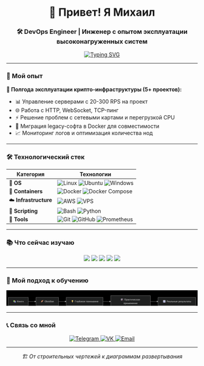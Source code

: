 <h1 align="center">👋 Привет! Я Михаил</h1>
<h3 align="center">🛠️ DevOps Engineer | Инженер с опытом эксплуатации высоконагруженных систем</h3>

<p align="center">
  <a href="https://git.io/typing-svg">
    <img src="https://readme-typing-svg.demolab.com?font=Fira+Code&weight=600&size=22&duration=3000&pause=1000&color=22F76E&center=true&vCenter=true&width=600&lines=От+архитектуры+зданий+к+архитектуре+систем;Решаю+реальные+проблемы+под+нагрузкой;Системное+мышление+%2B+практика" alt="Typing SVG" />
  </a>
</p>

---

### 🚀 Мой опыт

**🔧 Полгода эксплуатации крипто-инфраструктуры (5+ проектов):**
- 📊 Управление серверами с 20-300 RPS на проект
- 🌐 Работа с HTTP, WebSocket, TCP-пинг
- ⚡ Решение проблем с сетевыми картами и перегрузкой CPU
- 🐳 Миграция legacy-софта в Docker для совместимости
- 📈 Мониторинг логов и оптимизация количества нод

---

### 🛠️ Технологический стек

| Категория       | Технологии                                                                                                                                                                                                                                                                 |
|-----------------|----------------------------------------------------------------------------------------------------------------------------------------------------------------------------------------------------------------------------------------------------------------------------|
| 🐧 **OS**       | ![Linux](https://img.shields.io/badge/Linux-FCC624?style=for-the-badge&logo=linux&logoColor=black) ![Ubuntu](https://img.shields.io/badge/Ubuntu-E95420?style=for-the-badge&logo=ubuntu&logoColor=white) ![Windows](https://img.shields.io/badge/Windows-0078D6?style=for-the-badge&logo=windows&logoColor=white) |
| 🐳 **Containers**| ![Docker](https://img.shields.io/badge/Docker-2CA5E0?style=for-the-badge&logo=docker&logoColor=white) ![Docker Compose](https://img.shields.io/badge/Docker_Compose-2CA5E0?style=for-the-badge&logo=docker&logoColor=white)                                                                           |
| ☁️ **Infrastructure** | ![AWS](https://img.shields.io/badge/AWS-%23FF9900.svg?style=for-the-badge&logo=amazon-aws&logoColor=white) ![VPS](https://img.shields.io/badge/VPS-000000?style=for-the-badge&logo=digitalocean&logoColor=white)                                                                  |
| 📝 **Scripting**| ![Bash](https://img.shields.io/badge/Bash-121011?style=for-the-badge&logo=gnu-bash&logoColor=white) ![Python](https://img.shields.io/badge/Python-3776AB?style=for-the-badge&logo=python&logoColor=white)                                                                 |
| 🔧 **Tools**    | ![Git](https://img.shields.io/badge/Git-F05032?style=for-the-badge&logo=git&logoColor=white) ![GitHub](https://img.shields.io/badge/GitHub-100000?style=for-the-badge&logo=github&logoColor=white) ![Prometheus](https://img.shields.io/badge/Prometheus-E6522C?style=for-the-badge&logo=Prometheus&logoColor=white)                 |

---

### 📚 Что сейчас изучаю

<p align="center">
  <img src="https://img.shields.io/badge/Terraform-7B42BC?style=for-the-badge&logo=terraform&logoColor=white" />
  <img src="https://img.shields.io/badge/Kubernetes-326CE5?style=for-the-badge&logo=kubernetes&logoColor=white" />
  <img src="https://img.shields.io/badge/Ansible-000000?style=for-the-badge&logo=ansible&logoColor=white" />
  <img src="https://img.shields.io/badge/GitLab_CI-%23181717?style=for-the-badge&logo=gitlab&logoColor=white" />
  <img src="https://img.shields.io/badge/Jenkins-D24939?style=for-the-badge&logo=Jenkins&logoColor=white" />
</p>

---

### 🎯 Мой подход к обучению

<p align="center">
  <img src="assets/deepseek_mermaid_20251002_6118ac.png" alt="Диаграмма обучения" width="600" />
</p>

---

### 📞 Связь со мной

<p align="center">
  <a href="https://t.me/ooorus12" target="_blank">
    <img src="https://img.shields.io/badge/Telegram-2CA5E0?style=for-the-badge&logo=telegram&logoColor=white" alt="Telegram" />
  </a>
  <a href="https://vk.com/ooorus12" target="_blank">
    <img src="https://img.shields.io/badge/ВКонтакте-0077FF?style=for-the-badge&logo=vk&logoColor=white" alt="VK" />
  </a>
  <a href="mailto:misha.gromov.61@mail.ru">
    <img src="https://img.shields.io/badge/Email-D14836?style=for-the-badge&logo=gmail&logoColor=white" alt="Email" />
  </a>
</p>

---

<p align="center"><i>🏗️ От строительных чертежей к диаграммам развертывания</i></p>
